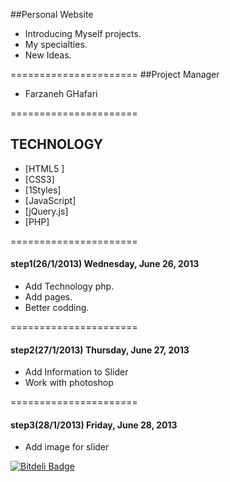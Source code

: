 ##Personal Website</br>
* Introducing Myself projects.
* My specialties.
* New Ideas.

======================
##Project Manager
* Farzaneh GHafari

======================
## TECHNOLOGY
* [HTML5 ]
* [CSS3]
* [1Styles]
* [JavaScript]
* [jQuery.js]
* [PHP]

======================
#### step1(26/1/2013) Wednesday, June 26, 2013
* Add Technology php.
* Add pages.
* Better codding.

======================
#### step2(27/1/2013) Thursday, June 27, 2013
* Add Information to Slider
* Work with photoshop

======================
#### step3(28/1/2013) Friday, June 28, 2013
* Add image for slider 



[![Bitdeli Badge](https://d2weczhvl823v0.cloudfront.net/Asal-GHafari/municipality-alarm-new/trend.png)](https://bitdeli.com/free "Bitdeli Badge")


